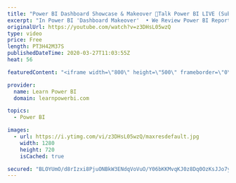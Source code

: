 ```yaml
---
title: "Power BI Dashboard Showcase & Makeover 🔴Talk Power BI LIVE (Subscribe & Join)"
excerpt: "In Power BI 'Dashboard Makeover'  • We Review Power BI Reports/Dashboards sent in by users  • Provide expert feedback and ideas on how to improve  • Submit Your Screenshots or PBIX file here 👉 https://www.learnpowerbi.com/makeover  ⚠️NOTE⚠️ :  • Do NOT send any sensitive data in your screenshots  •"
originalUrl: https://youtube.com/watch?v=z3DHsL05wzQ
type: video
price: Free
length: PT3H42M37S
publishedDateTime: 2020-03-27T11:03:55Z
heat: 56

featuredContent: "<iframe width=\"800\" height=\"500\" frameborder=\"0\" src=\"https://www.youtube.com/embed/z3DHsL05wzQ\" allow=\"accelerometer; autoplay; encrypted-media; gyroscope; picture-in-picture\" allowfullscreen></iframe>"

provider:
  name: Learn Power BI
  domain: learnpowerbi.com

topics:
  - Power BI

images:
  - url: https://i.ytimg.com/vi/z3DHsL05wzQ/maxresdefault.jpg
    width: 1280
    height: 720
    isCached: true

secured: "BLOYUmO/d8rIzxi8PjuONBkW3ENdqVoVuO/Y06bKKMvqKJ0z8Dq0OzKsJJo7yE56PBEduE8a2DYs5tCXpSQLPtUiGtcVGLJFTJVvTvc75FKACy0qPTWTJW7ME6vEIgz+Lejh1svAv9EEnsbkYC06lfwoVOPOGf45BHA9UfDHK3SjkPLUSrpcHKG0wkhZ7bqauCJ+EqswprdN/MheHmsxOyOk8xF9A/qPzoD+Zy3PrauEmZl67fvWjemYd4u29n/v2qRAK8a2IOU1sU5a/zfQI5quXjIFSXbqKigz/9i40OzWrdH2G9pNJViI4XrkeOpNPF8zawsdr2VNt2RUBWtdi5N6BZbayrbtfipxqjzU0V+ou5U4v2XYVM6PvD/elZxp;A2q+zaXdeWAPRV0DdBM5YQ=="
---
```



